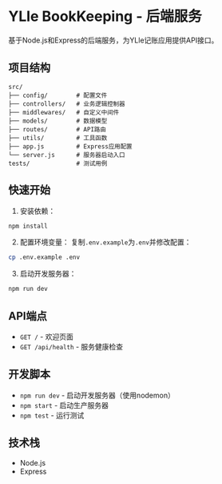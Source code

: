 # YLle BookKeeping - 后端服务

基于Node.js和Express的后端服务，为YLle记账应用提供API接口。

## 项目结构

```
src/
├── config/        # 配置文件
├── controllers/   # 业务逻辑控制器
├── middlewares/   # 自定义中间件
├── models/        # 数据模型
├── routes/        # API路由
├── utils/         # 工具函数
├── app.js         # Express应用配置
└── server.js      # 服务器启动入口
tests/             # 测试用例
```

## 快速开始

1. 安装依赖：
```bash
npm install
```

2. 配置环境变量：
复制`.env.example`为`.env`并修改配置：
```bash
cp .env.example .env
```

3. 启动开发服务器：
```bash
npm run dev
```

## API端点

- `GET /` - 欢迎页面
- `GET /api/health` - 服务健康检查

## 开发脚本

- `npm run dev` - 启动开发服务器（使用nodemon）
- `npm start` - 启动生产服务器
- `npm test` - 运行测试

## 技术栈

- Node.js
- Express
